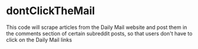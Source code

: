 # dontClickTheMail
This code will scrape articles from the Daily Mail website and post them in the comments section of certain subreddit posts, so that users don't have to click on the Daily Mail links
